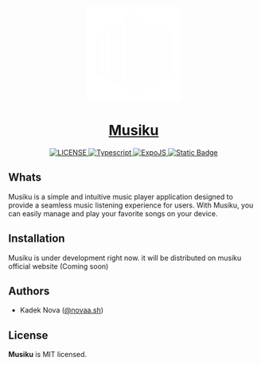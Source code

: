 <div align="center">
  <a href="/"> 
    <img src="./assets//icons/musiku.png" height="190">
    <h1 align="center">Musiku</h1>
  </a>
</div>

<div align="center">
 <a aria-label="License" href="/">
    <img alt="LICENSE" src="https://img.shields.io/npm/l/next.svg?style=for-the-badge&labelColor=000000&color=fff">
  </a>
 <a aria-label="Typescript" href="/">
    <img alt="Typescript" src="https://img.shields.io/badge/Typescript-white?style=for-the-badge&logo=typescript&logoColor=white&labelColor=black">
  </a>
 <a aria-label="Typescript" href="/">
    <img alt="ExpoJS" src="https://img.shields.io/badge/ExpoJS-white?style=for-the-badge&logo=expo&logoColor=%23fff&labelColor=black">
  </a>
 <a aria-label="Bun" href="/">
<img alt="Static Badge" src="https://img.shields.io/badge/Bun-white?style=for-the-badge&logo=Bun&logoColor=%23fff&labelColor=black">
  </a>
</div>

## Whats

Musiku is a simple and intuitive music player application designed to provide a seamless music listening experience for users. With Musiku, you can easily manage and play your favorite songs on your device.

## Installation

Musiku is under development right now. it will be distributed on musiku official website (Coming soon)


## Authors

- Kadek Nova ([@novaa.sh](https://www.instagram.com/novaa.sh))

## License

**Musiku** is MIT licensed.
